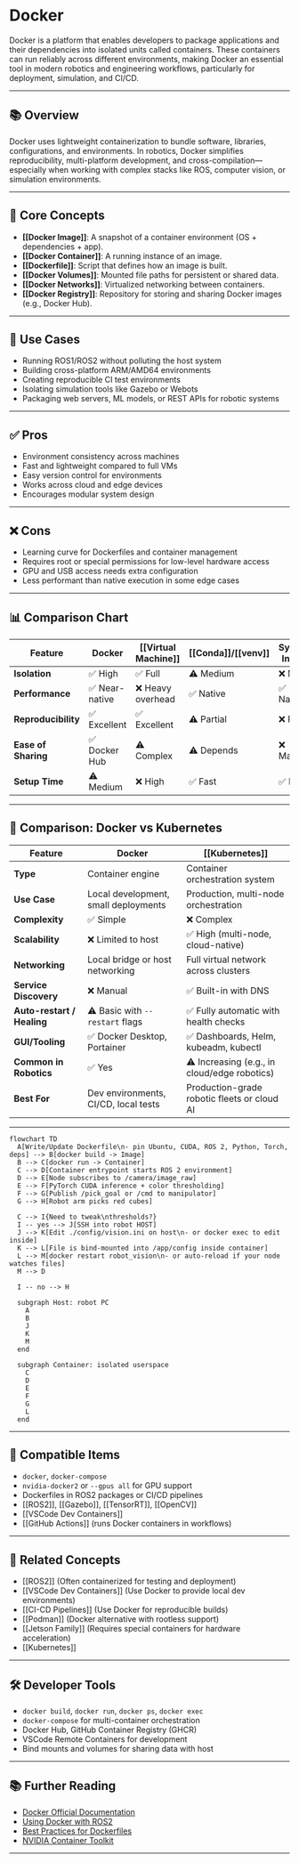 # Docker

Docker is a platform that enables developers to package applications and their dependencies into isolated units called containers. These containers can run reliably across different environments, making Docker an essential tool in modern robotics and engineering workflows, particularly for deployment, simulation, and CI/CD.

---

## 📚 Overview

Docker uses lightweight containerization to bundle software, libraries, configurations, and environments. In robotics, Docker simplifies reproducibility, multi-platform development, and cross-compilation—especially when working with complex stacks like ROS, computer vision, or simulation environments.

---

## 🧠 Core Concepts

- **[[Docker Image]]**: A snapshot of a container environment (OS + dependencies + app).
- **[[Docker Container]]**: A running instance of an image.
- **[[Dockerfile]]**: Script that defines how an image is built.
- **[[Docker Volumes]]**: Mounted file paths for persistent or shared data.
- **[[Docker Networks]]**: Virtualized networking between containers.
- **[[Docker Registry]]**: Repository for storing and sharing Docker images (e.g., Docker Hub).

---

## 🧰 Use Cases

- Running ROS1/ROS2 without polluting the host system
- Building cross-platform ARM/AMD64 environments
- Creating reproducible CI test environments
- Isolating simulation tools like Gazebo or Webots
- Packaging web servers, ML models, or REST APIs for robotic systems

---

## ✅ Pros

- Environment consistency across machines
- Fast and lightweight compared to full VMs
- Easy version control for environments
- Works across cloud and edge devices
- Encourages modular system design

---

## ❌ Cons

- Learning curve for Dockerfiles and container management
- Requires root or special permissions for low-level hardware access
- GPU and USB access needs extra configuration
- Less performant than native execution in some edge cases

---

## 📊 Comparison Chart

| Feature               | Docker                  | [[Virtual Machine]]         | [[Conda]]/[[venv]]           | System Install        |
|-----------------------|-------------------------|--------------------------|----------------------|------------------------|
| **Isolation**         | ✅ High                 | ✅ Full                 | ⚠️ Medium           | ❌ None               |
| **Performance**       | ✅ Near-native           | ❌ Heavy overhead        | ✅ Native            | ✅ Native              |
| **Reproducibility**   | ✅ Excellent             | ✅ Excellent             | ⚠️ Partial           | ❌ Poor               |
| **Ease of Sharing**   | ✅ Docker Hub            | ⚠️ Complex              | ⚠️ Depends           | ❌ Manual             |
| **Setup Time**        | ⚠️ Medium               | ❌ High                 | ✅ Fast              | ✅ Fast                |

---


## 🤖 Comparison: Docker vs Kubernetes

| Feature                     | Docker                              | [[Kubernetes]]                                  |
|-----------------------------|--------------------------------------|---------------------------------------------|
| **Type**                    | Container engine                     | Container orchestration system              |
| **Use Case**                | Local development, small deployments | Production, multi-node orchestration        |
| **Complexity**              | ✅ Simple                            | ❌ Complex                                  |
| **Scalability**             | ❌ Limited to host                   | ✅ High (multi-node, cloud-native)          |
| **Networking**              | Local bridge or host networking      | Full virtual network across clusters        |
| **Service Discovery**       | ❌ Manual                            | ✅ Built-in with DNS                        |
| **Auto-restart / Healing**  | ⚠️ Basic with `--restart` flags     | ✅ Fully automatic with health checks       |
| **GUI/Tooling**             | ✅ Docker Desktop, Portainer         | ✅ Dashboards, Helm, kubeadm, kubectl       |
| **Common in Robotics**      | ✅ Yes                               | ⚠️ Increasing (e.g., in cloud/edge robotics)|
| **Best For**                | Dev environments, CI/CD, local tests | Production-grade robotic fleets or cloud AI |

---

```mermaid
flowchart TD
  A[Write/Update Dockerfile\n- pin Ubuntu, CUDA, ROS 2, Python, Torch, deps] --> B[docker build -> Image]
  B --> C[docker run -> Container]
  C --> D[Container entrypoint starts ROS 2 environment]
  D --> E[Node subscribes to /camera/image_raw]
  E --> F[PyTorch CUDA inference + color thresholding]
  F --> G[Publish /pick_goal or /cmd to manipulator]
  G --> H[Robot arm picks red cubes]

  C --> I{Need to tweak\nthresholds?}
  I -- yes --> J[SSH into robot HOST]
  J --> K[Edit ./config/vision.ini on host\n- or docker exec to edit inside]
  K --> L[File is bind-mounted into /app/config inside container]
  L --> M[docker restart robot_vision\n- or auto-reload if your node watches files]
  M --> D

  I -- no --> H

  subgraph Host: robot PC
    A
    B
    J
    K
    M
  end

  subgraph Container: isolated userspace
    C
    D
    E
    F
    G
    L
  end
```

---

## 🔧 Compatible Items

- `docker`, `docker-compose`
- `nvidia-docker2` or `--gpus all` for GPU support
- Dockerfiles in ROS2 packages or CI/CD pipelines
- [[ROS2]], [[Gazebo]], [[TensorRT]], [[OpenCV]]
- [[VSCode Dev Containers]]
- [[GitHub Actions]] (runs Docker containers in workflows)

---

## 🔗 Related Concepts

- [[ROS2]] (Often containerized for testing and deployment)
- [[VSCode Dev Containers]] (Use Docker to provide local dev environments)
- [[CI-CD Pipelines]] (Use Docker for reproducible builds)
- [[Podman]] (Docker alternative with rootless support)
- [[Jetson Family]] (Requires special containers for hardware acceleration)
- [[Kubernetes]]

---

## 🛠 Developer Tools

- `docker build`, `docker run`, `docker ps`, `docker exec`
- `docker-compose` for multi-container orchestration
- Docker Hub, GitHub Container Registry (GHCR)
- VSCode Remote Containers for development
- Bind mounts and volumes for sharing data with host

---

## 📚 Further Reading

- [Docker Official Documentation](https://docs.docker.com/)
- [Using Docker with ROS2](https://docs.ros.org/en/foxy/How-To-Guides/Working-with-Docker.html)
- [Best Practices for Dockerfiles](https://docs.docker.com/develop/develop-images/dockerfile_best-practices/)
- [NVIDIA Container Toolkit](https://docs.nvidia.com/datacenter/cloud-native/container-toolkit/)

---
